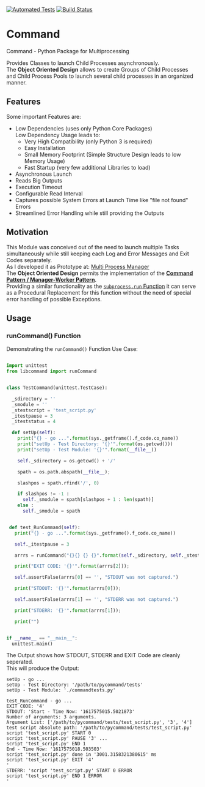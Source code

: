 [![Automated Tests](https://github.com/bodo-hugo-barwich/pycommand/actions/workflows/python-package.yml/badge.svg)](https://github.com/bodo-hugo-barwich/pycommand/actions/workflows/python-package.yml) [![Build Status](https://travis-ci.com/bodo-hugo-barwich/pycommand.svg?branch=master)](https://travis-ci.com/bodo-hugo-barwich/pycommand)

# Command

Command - Python Package for Multiprocessing

Provides Classes to launch Child Processes asynchronously.\
The **Object Oriented Design** allows to create Groups of Child Processes and Child Process Pools to launch several child processes in an organized manner.

## Features
Some important Features are:
* Low Dependencies (uses only Python Core Packages)\
  Low Dependency Usage leads to:
  	* Very High Compatibility (only Python 3 is required)
  	* Easy Installation
	* Small Memory Footprint (Simple Structure Design leads to low Memory Usage)
	* Fast Startup (very few additional Libraries to load)
* Asynchronous Launch
* Reads Big Outputs
* Execution Timeout
* Configurable Read Interval
* Captures possible System Errors at Launch Time like "file not found" Errors
* Streamlined Error Handling while still providing the Outputs

## Motivation
This Module was conceived out of the need to launch multiple Tasks simultaneously while still keeping each Log and Error Messages and Exit Codes separately. \
As I developed it as Prototype at:
[Multi Process Manager](https://stackoverflow.com/questions/50177534/why-do-pipes-from-child-processes-break-sometimes-and-sometimes-not)\
The **Object Oriented Design** permits the implementation of the **[Command Pattern / Manager-Worker Pattern](https://en.wikipedia.org/wiki/Command_pattern)**.\
Providing a similar functionality as the [`subprocess.run` Function](https://docs.python.org/3/library/subprocess.html#subprocess.run) it can serve as a Procedural Replacement for this function without the need of special error handling of possible Exceptions.

## Usage
### runCommand() Function
Demonstrating the `runCommand()` Function Use Case:
```python

import unittest
from libcommand import runCommand


class TestCommand(unittest.TestCase):

  _sdirectory = ''
  _smodule = ''
  _stestscript = 'test_script.py'
  _itestpause = 3
  _iteststatus = 4

  def setUp(self):
    print("{} - go ...".format(sys._getframe().f_code.co_name))
    print("setUp - Test Directory: '{}'".format(os.getcwd()))
    print("setUp - Test Module: '{}'".format(__file__))

    self._sdirectory = os.getcwd() + '/'

    spath = os.path.abspath(__file__);

    slashpos = spath.rfind('/', 0)

    if slashpos != -1 :
      self._smodule = spath[slashpos + 1 : len(spath)]
    else :
      self._smodule = spath


 def test_RunCommand(self):
   print("{} - go ...".format(sys._getframe().f_code.co_name))

   self._itestpause = 3

   arrrs = runCommand("{}{} {} {}".format(self._sdirectory, self._stestscript, self._itestpause, self._iteststatus))

   print("EXIT CODE: '{}'".format(arrrs[2]));

   self.assertFalse(arrrs[0] == '', "STDOUT was not captured.")

   print("STDOUT: '{}'".format(arrrs[0]));

   self.assertFalse(arrrs[1] == '', "STDERR was not captured.")

   print("STDERR: '{}'".format(arrrs[1]));

   print("")


if __name__ == "__main__":
  unittest.main()


```

The Output shows how STDOUT, STDERR and EXIT Code are cleanly seperated.\
This will produce the Output:
```text
setUp - go ...
setUp - Test Directory: '/path/to/pycommand/tests'
setUp - Test Module: './commandtests.py'

test_RunCommand - go ...
EXIT CODE: '4'
STDOUT: 'Start - Time Now: '1617575015.5021873'
Number of arguments: 3 arguments.
Argument List: ['/path/to/pycommand/tests/test_script.py', '3', '4']
test script absolute path: '/path/to/pycommand/tests/test_script.py'
script 'test_script.py' START 0
script 'test_script.py' PAUSE '3' ...
script 'test_script.py' END 1
End - Time Now: '1617575018.503503'
script 'test_script.py' done in '3001.3158321380615' ms
script 'test_script.py' EXIT '4'
'
STDERR: 'script 'test_script.py' START 0 ERROR
script 'test_script.py' END 1 ERROR
'
```
